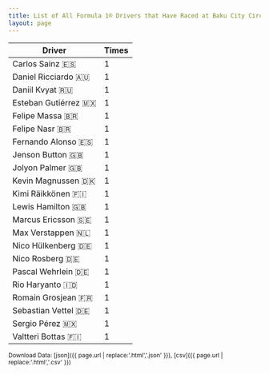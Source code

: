 ```yaml
---
title: List of All Formula 1® Drivers that Have Raced at Baku City Circuit
layout: page
---
```


| Driver | Times |
|--|--|
| Carlos Sainz 🇪🇸 | 1 |
| Daniel Ricciardo 🇦🇺 | 1 |
| Daniil Kvyat 🇷🇺 | 1 |
| Esteban Gutiérrez 🇲🇽 | 1 |
| Felipe Massa 🇧🇷 | 1 |
| Felipe Nasr 🇧🇷 | 1 |
| Fernando Alonso 🇪🇸 | 1 |
| Jenson Button 🇬🇧 | 1 |
| Jolyon Palmer 🇬🇧 | 1 |
| Kevin Magnussen 🇩🇰 | 1 |
| Kimi Räikkönen 🇫🇮 | 1 |
| Lewis Hamilton 🇬🇧 | 1 |
| Marcus Ericsson 🇸🇪 | 1 |
| Max Verstappen 🇳🇱 | 1 |
| Nico Hülkenberg 🇩🇪 | 1 |
| Nico Rosberg 🇩🇪 | 1 |
| Pascal Wehrlein 🇩🇪 | 1 |
| Rio Haryanto 🇮🇩 | 1 |
| Romain Grosjean 🇫🇷 | 1 |
| Sebastian Vettel 🇩🇪 | 1 |
| Sergio Pérez 🇲🇽 | 1 |
| Valtteri Bottas 🇫🇮 | 1 |

<small>Download Data: [json]({{ page.url | replace:'.html','.json' }}), [csv]({{ page.url | replace:'.html','.csv' }})</small>

